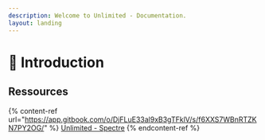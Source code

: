 ```yaml
---
description: Welcome to Unlimited - Documentation.
layout: landing
---
```


# 👋 Introduction

## Ressources

{% content-ref url="https://app.gitbook.com/o/DjFLuE33al9xB3gTFklV/s/f6XXS7WBnRTZKN7PY2OG/" %}
[Unlimited - Spectre](https://app.gitbook.com/o/DjFLuE33al9xB3gTFklV/s/f6XXS7WBnRTZKN7PY2OG/)
{% endcontent-ref %}

